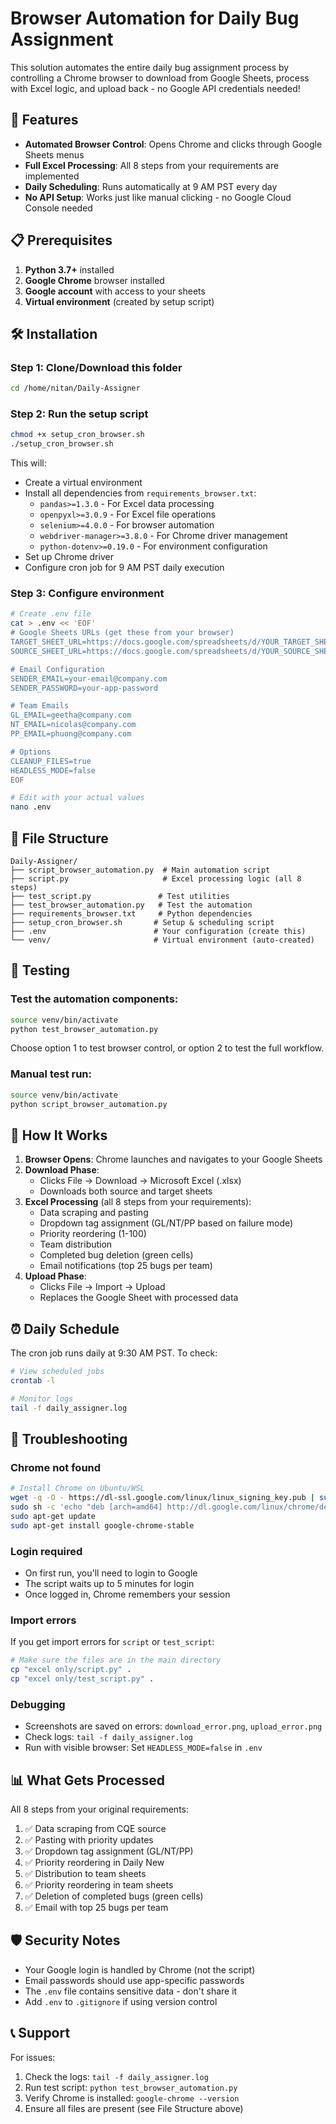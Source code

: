 # Browser Automation for Daily Bug Assignment

This solution automates the entire daily bug assignment process by controlling a Chrome browser to download from Google Sheets, process with Excel logic, and upload back - no Google API credentials needed!

## 🚀 Features

- **Automated Browser Control**: Opens Chrome and clicks through Google Sheets menus
- **Full Excel Processing**: All 8 steps from your requirements are implemented
- **Daily Scheduling**: Runs automatically at 9 AM PST every day
- **No API Setup**: Works just like manual clicking - no Google Cloud Console needed

## 📋 Prerequisites

1. **Python 3.7+** installed
2. **Google Chrome** browser installed
3. **Google account** with access to your sheets
4. **Virtual environment** (created by setup script)

## 🛠️ Installation

### Step 1: Clone/Download this folder
```bash
cd /home/nitan/Daily-Assigner
```

### Step 2: Run the setup script
```bash
chmod +x setup_cron_browser.sh
./setup_cron_browser.sh
```

This will:
- Create a virtual environment
- Install all dependencies from `requirements_browser.txt`:
  - `pandas>=1.3.0` - For Excel data processing
  - `openpyxl>=3.0.9` - For Excel file operations
  - `selenium>=4.0.0` - For browser automation
  - `webdriver-manager>=3.8.0` - For Chrome driver management
  - `python-dotenv>=0.19.0` - For environment configuration
- Set up Chrome driver
- Configure cron job for 9 AM PST daily execution

### Step 3: Configure environment
```bash
# Create .env file
cat > .env << 'EOF'
# Google Sheets URLs (get these from your browser)
TARGET_SHEET_URL=https://docs.google.com/spreadsheets/d/YOUR_TARGET_SHEET_ID/edit
SOURCE_SHEET_URL=https://docs.google.com/spreadsheets/d/YOUR_SOURCE_SHEET_ID/edit

# Email Configuration
SENDER_EMAIL=your-email@company.com
SENDER_PASSWORD=your-app-password

# Team Emails
GL_EMAIL=geetha@company.com
NT_EMAIL=nicolas@company.com
PP_EMAIL=phuong@company.com

# Options
CLEANUP_FILES=true
HEADLESS_MODE=false
EOF

# Edit with your actual values
nano .env
```

## 📁 File Structure

```
Daily-Assigner/
├── script_browser_automation.py  # Main automation script
├── script.py                     # Excel processing logic (all 8 steps)
├── test_script.py               # Test utilities
├── test_browser_automation.py   # Test the automation
├── requirements_browser.txt     # Python dependencies
├── setup_cron_browser.sh       # Setup & scheduling script
├── .env                        # Your configuration (create this)
└── venv/                       # Virtual environment (auto-created)
```

## 🧪 Testing

### Test the automation components:
```bash
source venv/bin/activate
python test_browser_automation.py
```

Choose option 1 to test browser control, or option 2 to test the full workflow.

### Manual test run:
```bash
source venv/bin/activate
python script_browser_automation.py
```

## 🔄 How It Works

1. **Browser Opens**: Chrome launches and navigates to your Google Sheets
2. **Download Phase**: 
   - Clicks File → Download → Microsoft Excel (.xlsx)
   - Downloads both source and target sheets
3. **Excel Processing** (all 8 steps from your requirements):
   - Data scraping and pasting
   - Dropdown tag assignment (GL/NT/PP based on failure mode)
   - Priority reordering (1-100)
   - Team distribution
   - Completed bug deletion (green cells)
   - Email notifications (top 25 bugs per team)
4. **Upload Phase**:
   - Clicks File → Import → Upload
   - Replaces the Google Sheet with processed data

## ⏰ Daily Schedule

The cron job runs daily at 9:30 AM PST. To check:
```bash
# View scheduled jobs
crontab -l

# Monitor logs
tail -f daily_assigner.log
```

## 🔧 Troubleshooting

### Chrome not found
```bash
# Install Chrome on Ubuntu/WSL
wget -q -O - https://dl-ssl.google.com/linux/linux_signing_key.pub | sudo apt-key add -
sudo sh -c 'echo "deb [arch=amd64] http://dl.google.com/linux/chrome/deb/ stable main" >> /etc/apt/sources.list.d/google.list'
sudo apt-get update
sudo apt-get install google-chrome-stable
```

### Login required
- On first run, you'll need to login to Google
- The script waits up to 5 minutes for login
- Once logged in, Chrome remembers your session

### Import errors
If you get import errors for `script` or `test_script`:
```bash
# Make sure the files are in the main directory
cp "excel only/script.py" .
cp "excel only/test_script.py" .
```

### Debugging
- Screenshots are saved on errors: `download_error.png`, `upload_error.png`
- Check logs: `tail -f daily_assigner.log`
- Run with visible browser: Set `HEADLESS_MODE=false` in `.env`

## 📊 What Gets Processed

All 8 steps from your original requirements:
1. ✅ Data scraping from CQE source
2. ✅ Pasting with priority updates
3. ✅ Dropdown tag assignment (GL/NT/PP)
4. ✅ Priority reordering in Daily New
5. ✅ Distribution to team sheets
6. ✅ Priority reordering in team sheets
7. ✅ Deletion of completed bugs (green cells)
8. ✅ Email with top 25 bugs per team

## 🛡️ Security Notes

- Your Google login is handled by Chrome (not the script)
- Email passwords should use app-specific passwords
- The `.env` file contains sensitive data - don't share it
- Add `.env` to `.gitignore` if using version control

## 📞 Support

For issues:
1. Check the logs: `tail -f daily_assigner.log`
2. Run test script: `python test_browser_automation.py`
3. Verify Chrome is installed: `google-chrome --version`
4. Ensure all files are present (see File Structure above) 